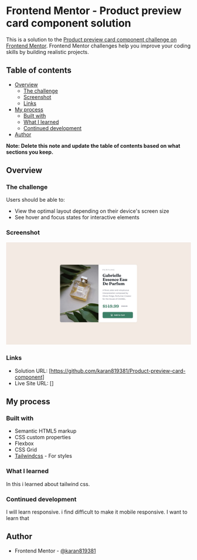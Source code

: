 # Frontend Mentor - Product preview card component solution

This is a solution to the [Product preview card component challenge on Frontend Mentor](https://www.frontendmentor.io/challenges/product-preview-card-component-GO7UmttRfa). Frontend Mentor challenges help you improve your coding skills by building realistic projects. 

## Table of contents

- [Overview](#overview)
  - [The challenge](#the-challenge)
  - [Screenshot](#screenshot)
  - [Links](#links)
- [My process](#my-process)
  - [Built with](#built-with)
  - [What I learned](#what-i-learned)
  - [Continued development](#continued-development)
- [Author](#author)

**Note: Delete this note and update the table of contents based on what sections you keep.**

## Overview

### The challenge

Users should be able to:

- View the optimal layout depending on their device's screen size
- See hover and focus states for interactive elements

### Screenshot

![](./design/desktop-design.jpg)

### Links

- Solution URL: [https://github.com/karan819381/Product-preview-card-component]
- Live Site URL: []

## My process

### Built with

- Semantic HTML5 markup
- CSS custom properties
- Flexbox
- CSS Grid
- [Tailwindcss](https://tailwindcss.com/) - For styles

### What I learned

In this i learned about tailwind css. 

### Continued development

I will learn responsive. i find difficult to make it mobile responsive. I want to learn that

## Author

- Frontend Mentor - [@karan819381](https://www.frontendmentor.io/profile/karan819381)
